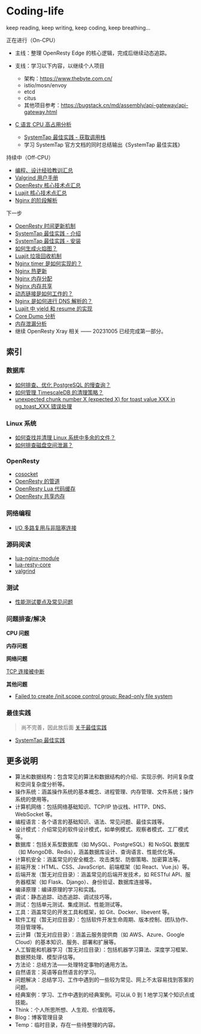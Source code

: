 # Coding-life

keep reading,
keep writing,
keep coding,
keep breathing...

正在进行（On-CPU）

- 主线：整理 OpenResty Edge 的核心逻辑，完成后继续动态追踪。
- 支线：学习以下内容，以继续个人项目
  - 架构：https://www.thebyte.com.cn/
  - istio/mosn/envoy
  - etcd
  - citus
  - 其他项目参考：https://bugstack.cn/md/assembly/api-gateway/api-gateway.html

- [C 语言 CPU 高占用分析](R.经典案例/CPU/c-high-cpu/C语言CPU高占用分析.md)
  - [SystemTap 最佳实践 - 获取调用栈](J.调试/动态追踪/SystemTap/最佳实践/003-c-stack-trace/README.md)
  - 学习 SystemTap 官方文档的同时总结输出《SystemTap 最佳实践》


持续中（Off-CPU）

- [编程、设计经验教训汇总](M.方法论/经验教训汇总.md)
- [Valgrind 用户手册](J.调试/静态追踪/Valgrind/user-manual)
- [OpenResty 核心技术点汇总](K.工具/OpenResty/使用与实现/000-core-tech.md)
- [Luajit 核心技术点汇总](K.工具/Luajit/设计与实现/000-core-tech.md)
- [Nginx 的阶段解析](K.工具/Nginx/Nginx源码分析/4-nginx-phase.md)

下一步

- [OpenResty 时间更新机制](K.工具/OpenResty/使用与实现/021-time-sync.md)
- [SystemTap 最佳实践 - 介绍](J.调试/动态追踪/SystemTap/最佳实践/001-introduction/README.md)
- [SystemTap 最佳实践 - 安装](J.调试/动态追踪/SystemTap/最佳实践/002-installation/README.md)
- [如何生成火焰图？](J.调试/动态追踪/如何生成火焰图.md)
- [Luajit 垃圾回收机制](K.工具/Luajit/设计与实现/004-garbage-collection.md)
- [Nginx timer 是如何实现的？](K.工具/Nginx/Nginx源码分析/8-nginx-timer.md)
- [Nginx 热更新](K.工具/Nginx/Nginx源码分析/10-binary-upgrade.md)
- [Nginx 内存分配](K.工具/Nginx/Nginx源码分析/11-slab.md)
- [Nginx 内存共享](K.工具/Nginx/Nginx源码分析/12-nginx-shm.md)
- [动态链接是如何工作的？](B.操作系统/设计与实现/how-dynamic-linking-work.md)
- [Nginx 是如何进行 DNS 解析的？](K.工具/Nginx/Nginx源码分析/7-nginx-dns-resolve.md)
- [Luajit 中 yield 和 resume 的实现](K.工具/Luajit/设计与实现/2.yield-resume.md)
- [Core Dump 分析](Q.问题解决/core-dump/README.md)
- [内存泄漏分析](Q.问题解决/memory-leak/README.md)
- 继续 OpenResty Xray 相关 —— 20231005 已经完成第一部分。

## 索引

### 数据库

- [如何排查、优化 PostgreSQL 的慢查询？](F.数据库/4.PostgreSQL/慢查询分析/README.md)
- [如何管理 TimescaleDB 的清理策略？](F.数据库/4.PostgreSQL/TimescaleDB/README.md)
- [unexpected chunk number X (expected X) for toast value XXX in pg_toast_XXX 错误处理](F.数据库/4.PostgreSQL/unexpected-chunk-number.md)

### Linux 系统

- [如何查找并清理 Linux 系统中多余的文件？](B.操作系统/Linux/存储空间占用情况分析.md)
- [如何排查磁盘空间泄漏？](B.操作系统/Linux/存储空间占用情况分析.md)

### OpenResty

- [cosocket](K.工具/OpenResty/使用与实现/014-cosocket.md)
- [OpenResty 的管道](K.工具/OpenResty/使用与实现/017-pipe.md)
- [OpenResty Lua 代码缓存](K.工具/OpenResty/使用与实现/018-ngx_lua_cache.md)
- [OpenResty 共享内存](K.工具/OpenResty/使用与实现/019-ngx_shared_dict.md)

### 网络编程

- [I/O 多路复用与非阻塞连接](B.操作系统/Linux/Application/7.IO多路复用/IO多路复用与非阻塞连接/README.md)

### 源码阅读

- [lua-nginx-module](https://github.com/isshe/lua-nginx-module)
- [lua-resty-core](https://github.com/isshe/lua-resty-core)
- [valgrind](https://github.com/isshe/valgrind)

### 测试

- [性能测试要点及常见问题](T.测试/性能测试.md)

### 问题排查/解决

**CPU 问题**

**内存问题**

**网络问题**

[TCP 连接被中断](Q.问题解决/network/TCP连接被中断.md)

**其他问题**

- [Failed to create /init.scope control group: Read-only file system](Q.问题解决/OS/RockyLinux9/failed-to-create-init-scope-control-group.md)

### 最佳实践

> 尚不完善，因此放后面
> [关于最佳实践](M.方法论/关于最佳实践.md)

- [SystemTap 最佳实践](J.调试/动态追踪/SystemTap/最佳实践)

## 更多说明

- 算法和数据结构：包含常见的算法和数据结构的介绍、实现示例、时间复杂度和空间复杂度分析等。
- 操作系统：涵盖操作系统的基本概念、进程管理、内存管理、文件系统；操作系统的使用等。
- 计算机网络：包括网络基础知识、TCP/IP 协议栈、HTTP、DNS、WebSocket 等。
- 编程语言：各个语言的基础知识、语法、常见问题、最佳实践等。
- 设计模式：介绍常见的软件设计模式，如单例模式、观察者模式、工厂模式等。
- 数据库：包括关系型数据库（如 MySQL、PostgreSQL）和 NoSQL 数据库（如 MongoDB、Redis），涵盖数据库设计、查询语言、性能优化等。
- 计算机安全：涵盖常见的安全概念、攻击类型、防御策略、加密算法等。
- 前端开发：HTML、CSS、JavaScript、前端框架（如 React、Vue.js）等。
- 后端开发（暂无对应目录）：涵盖常见的后端开发技术，如 RESTful API、服务器框架（如 Flask、Django）、身份验证、数据库连接等。
- 编译原理：编译原理的学习和实践。
- 调试：静态追踪、动态追踪、调试技巧等。
- 测试：包括单元测试、集成测试、性能测试等。
- 工具：涵盖常见的开发工具和框架，如 Git、Docker、libevent 等。
- 软件工程（暂无对应目录）：包括软件开发生命周期、版本控制、团队协作、项目管理等。
- 云计算（暂无对应目录）：涵盖云服务提供商（如 AWS、Azure、Google Cloud）的基本知识、服务、部署和扩展等。
- 人工智能和机器学习（暂无对应目录）：包括机器学习算法、深度学习框架、数据预处理、模型评估等。
- 方法论：总结方法——处理特定事物的通用方法。
- 自然语言：英语等自然语言的学习。
- 问题解决：总结学习、工作中遇到的一些较为常见、网上不太容易找到答案的问题。
- 经典案例：学习、工作中遇到的经典案例。可以从 0 到 1 地学习某个知识点或技能。
- Think：个人所思所想、人生观、价值观等。
- Blog：博客管理目录
- Temp：临时目录，存在一些待整理的内容。
